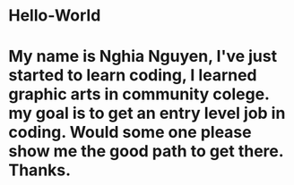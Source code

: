 # Hello-World
# My name is Nghia Nguyen, I've just started to learn coding, I learned graphic arts in community colege. my goal is to get an entry level job in coding. Would some one please show me the good path to get there. Thanks.
